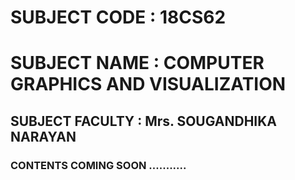 # SUBJECT CODE : 18CS62

# SUBJECT NAME : COMPUTER GRAPHICS AND VISUALIZATION

## SUBJECT FACULTY : Mrs. SOUGANDHIKA NARAYAN

### CONTENTS COMING SOON ...........
